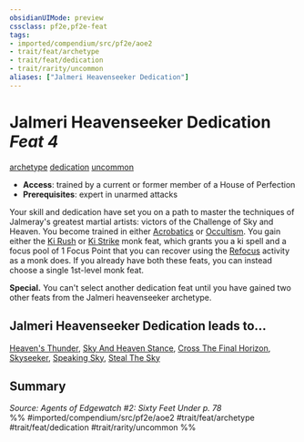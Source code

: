 ```yaml
---
obsidianUIMode: preview
cssclass: pf2e,pf2e-feat
tags:
- imported/compendium/src/pf2e/aoe2
- trait/feat/archetype
- trait/feat/dedication
- trait/rarity/uncommon
aliases: ["Jalmeri Heavenseeker Dedication"]
---
```

# Jalmeri Heavenseeker Dedication  *Feat 4*  
[archetype](archetype.md)  [dedication](dedication.md)  [uncommon](uncommon.md)  

- **Access**: trained by a current or former member of a House of Perfection
- **Prerequisites**: expert in unarmed attacks

Your skill and dedication have set you on a path to master the techniques of Jalmeray's greatest martial artists: victors of the Challenge of Sky and Heaven. You become trained in either [Acrobatics](../skills.md#Acrobatics) or [Occultism](../skills.md#Occultism). You gain either the [Ki Rush](ki-rush.md) or [Ki Strike](ki-strike.md) monk feat, which grants you a ki spell and a focus pool of 1 Focus Point that you can recover using the [Refocus](refocus.md) activity as a monk does. If you already have both these feats, you can instead choose a single 1st-level monk feat.

**Special.** You can't select another dedication feat until you have gained two other feats from the Jalmeri heavenseeker archetype.

## Jalmeri Heavenseeker Dedication leads to...

[Heaven's Thunder](heavens-thunder-aoe2.md), [Sky And Heaven Stance](sky-and-heaven-stance-aoe2.md), [Cross The Final Horizon](cross-the-final-horizon-aoe2.md), [Skyseeker](skyseeker-aoe2.md), [Speaking Sky](speaking-sky-aoe2.md), [Steal The Sky](steal-the-sky-aoe2.md)

## Summary

*Source: Agents of Edgewatch #2: Sixty Feet Under p. 78*  
%% #imported/compendium/src/pf2e/aoe2 #trait/feat/archetype #trait/feat/dedication #trait/rarity/uncommon %%